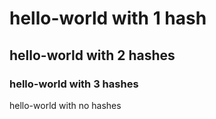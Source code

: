 # hello-world with 1 hash
## hello-world with 2 hashes
### hello-world with 3 hashes
hello-world with no hashes
